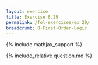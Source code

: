 ```yaml
---
layout: exercise
title: Exercise 8.29
permalink: /fol-exercises/ex_29/
breadcrumb: 8-First-Order-Logic
---
```


{% include mathjax_support %}

<div><i class="arrow-up loader" data-chapter="fol-exercises" data-exercise="ex_29" data-rating="0"></i></div>
{% include_relative question.md %}

